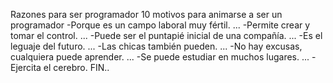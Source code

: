 Razones para ser programador
10 motivos para animarse a ser un programador
-Porque es un campo laboral muy fértil. ...
-Permite crear y tomar el control. ...
-Puede ser el puntapié inicial de una compañía. ...
-Es el leguaje del futuro. ...
-Las chicas también pueden. ...
-No hay excusas, cualquiera puede aprender. ...
-Se puede estudiar en muchos lugares. ...
-Ejercita el cerebro.
FIN..
